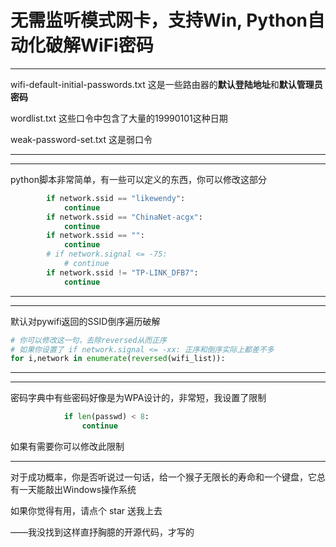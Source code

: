 # 无需监听模式网卡，支持Win, Python自动化破解WiFi密码

---

wifi-default-initial-passwords.txt 这是一些路由器的**默认登陆地址**和**默认管理员密码**

wordlist.txt 这些口令中包含了大量的19990101这种日期

weak-password-set.txt 这是弱口令

---

---

python脚本非常简单，有一些可以定义的东西，你可以修改这部分

```python
        if network.ssid == "likewendy":
            continue
        if network.ssid == "ChinaNet-acgx":
            continue
        if network.ssid == "":
            continue
        # if network.signal <= -75:
            # continue
        if network.ssid != "TP-LINK_DFB7":
            continue
```

---

---

默认对pywifi返回的SSID倒序遍历破解

```python
# 你可以修改这一句，去除reversed从而正序
# 如果你设置了 if network.signal <= -xx: 正序和倒序实际上都差不多
for i,network in enumerate(reversed(wifi_list)):
```

---

---

密码字典中有些密码好像是为WPA设计的，非常短，我设置了限制

```python
            if len(passwd) < 8:
                continue
```

如果有需要你可以修改此限制

---

对于成功概率，你是否听说过一句话，给一个猴子无限长的寿命和一个键盘，它总有一天能敲出Windows操作系统

如果你觉得有用，请点个 star 送我上去

——我没找到这样直抒胸臆的开源代码，才写的
